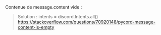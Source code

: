 Contenue de message.content vide :

> Solution : intents = discord.Intents.all() https://stackoverflow.com/questions/70920148/pycord-message-content-is-empty
